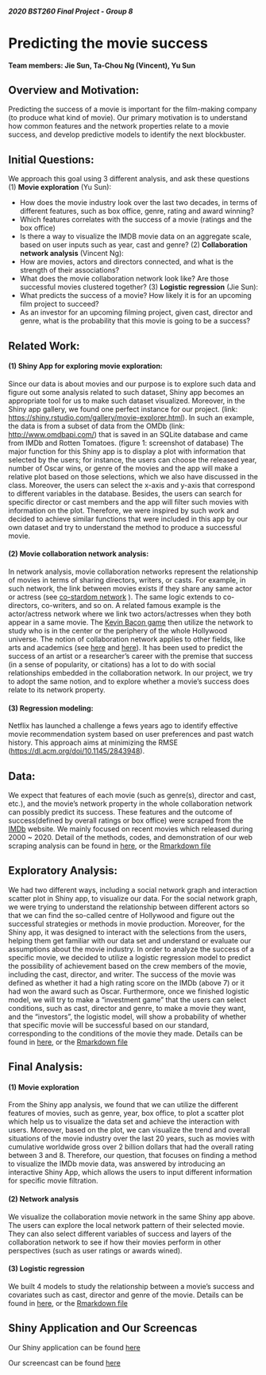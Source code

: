 ##### 2020 BST260 Final Project - Group 8
# Predicting the movie success  

**Team members: Jie Sun, Ta-Chou Ng (Vincent), Yu Sun**

## Overview and Motivation: 

Predicting the success of a movie is important for the film-making company (to produce what kind of movie). Our primary motivation is to understand how common features and the network properties relate to a movie success, and develop predictive models to identify the next blockbuster. 

## Initial Questions:
We approach this goal using 3 different analysis, and ask these questions
(1) **Movie exploration** (Yu Sun):
  - How does the movie industry look over the last two decades, in terms of different features, such as box office, genre, rating and award winning? 
  - Which features correlates with the success of a movie (ratings and the box office)
  - Is there a way to visualize the IMDB movie data on an aggregate scale, based on user inputs such as year, cast and genre?
(2) **Collaboration network analysis** (Vincent Ng): 
  - How are movies, actors and directors connected, and what is the strength of their associations? 
  - What does the movie collaboration network look like? Are those successful movies clustered together?
(3) **Logistic regression** (Jie Sun): 
  - What predicts the success of a movie? How likely it is for an upcoming film project to succeed?
  - As an investor for an upcoming filming project, given cast, director and genre, what is the probability that this movie is going to be a success? 

## Related Work: 
#### (1) Shiny App for exploring movie exploration:
Since our data is about movies and our purpose is to explore such data and figure out some analysis related to such dataset, Shiny app becomes an appropriate tool for us to make such dataset visualized. Moreover, in the Shiny app gallery, we found one perfect instance for our project. (link: https://shiny.rstudio.com/gallery/movie-explorer.html). In such an example, the data is from a subset of data from the OMDb (link: http://www.omdbapi.com/) that is saved in an SQLite database and came from IMDb and Rotten Tomatoes. (figure 1: screenshot of database)
The major function for this Shiny app is to display a plot with information that selected by the users; for instance, the users can choose the released year, number of Oscar wins, or genre of the movies and the app will make a relative plot based on those selections, which we also have discussed in the class. Moreover, the users can select the x-axis and y-axis that correspond to different variables in the database. Besides, the users can search for specific director or cast members and the app will filter such movies with information on the plot.
Therefore, we were inspired by such work and decided to achieve similar functions that were included in this app by our own dataset and try to understand the method to produce a successful movie.

#### (2) Movie collaboration network analysis:
In network analysis, movie collaboration networks represent the relationship of movies in terms of sharing directors, writers, or casts. For example, in such network, the link between movies exists if they share any same actor or actress (see [co-stardom network](https://en.wikipedia.org/wiki/Co-stardom_network) ). The same logic extends to co-directors, co-writers, and so on. A related famous example is the actor/actress network where we link two actors/actresses when they both appear in a same movie. The [Kevin Bacon game](https://oracleofbacon.org/) then utilize the network to study who is in the center or the periphery of the whole Hollywood universe. 
The notion of collaboration network applies to other fields, like arts and academics (see [here](https://www.nature.com/articles/s41586-018-0315-8) and [here](https://science.sciencemag.org/content/362/6416/825/)). It has been used to predict the success of an artist or a researcher’s career with the premise that success (in a sense of popularity, or citations) has a lot to do with social relationships embedded in the collaboration network. In our project, we try to adopt the same notion, and to explore whether a movie’s success does relate to its network property.

#### (3) Regression modeling:
Netflix has launched a challenge a fews years ago to identify effective movie recommendation system based on user preferences and past watch history. This approach aims at minimizing the RMSE (https://dl.acm.org/doi/10.1145/2843948). 


## Data: 
We expect that features of each movie (such as genre(s), director and cast, etc.), and the movie’s network property in the whole collaboration network can possibly predict its success. These features and the outcome of success(defined by overall ratings or box office) were scraped from the [IMDb](https://www.imdb.com/) website. We mainly focused on recent movies which released during 2000 ~ 2020. Detail of the methods, codes, and demonstration of our web scraping analysis can be found in [here](pages/01_scraping.html), or the [Rmarkdown file](pages/01_scraping.rmd)

## Exploratory Analysis:
We had two different ways, including a social network graph and interaction scatter plot in Shiny app, to visualize our data. For the social network graph, we were trying to understand the relationship between different actors so that we can find the so-called centre of Hollywood and figure out the successful strategies or methods in movie production. Moreover, for the Shiny app, it was designed to interact with the selections from the users, helping them get familiar with our data set and understand or evaluate our assumptions about the movie industry. 
In order to analyze the success of a specific movie, we decided to utilize a logistic regression model to predict the possibility of achievement based on the crew members of the movie, including the cast, director, and writer. The success of the movie was defined as whether it had a high rating score on the IMDb (above 7) or it had won the award such as Oscar. 
Furthermore, once we finished logistic model, we will try to make a “investment game” that the users can select conditions, such as cast, director and genre, to make a movie they want, and the “investors”, the logistic model, will show a probability of whether that specific movie will be successful based on our standard, corresponding to the conditions of the movie they made. Details can be found in [here](pages/02_exploration.html), or the [Rmarkdown file](pages/02_exploration.rmd)

## Final Analysis: 
#### (1) Movie exploration
From the Shiny app analysis, we found that we can utilize the different features of movies, such as genre, year, box office, to plot a scatter plot which help us to visualize the data set and achieve the interaction with users. Moreover, based on the plot, we can visualize the trend and overall situations of the movie industry over the last 20 years, such as movies with cumulative worldwide gross over 2 billion dollars that had the overall rating between 3 and 8. Therefore, our question, that focuses on finding a method to visualize the IMDb movie data, was answered by introducing an interactive Shiny App, which allows the users to input different information for specific movie filtration.
#### (2) Network analysis
We visualize the collaboration movie network in the same Shiny app above. The users can explore the local network pattern of their selected movie. They can also select different variables of success and layers of the collaboration network to see if how their movies perform in other perspectives (such as user ratings or awards wined).
#### (3) Logistic regression
We built 4 models to study the relationship between a movie’s success and covariates such as cast, director and genre of the movie. Details can be found in [here](pages/04_logistic_regression.html), or the [Rmarkdown file](pages/04_logistic_regression.rmd)



## Shiny Application and Our Screencas
Our Shiny application can be found [here](https://dachuwu.shinyapps.io/2020BST260_group8_movie/)

Our screencast can be found [here]()
